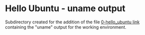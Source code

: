 # Hello Ubuntu - uname output

Subdirectory created for the addition of the file [0-hello_ubuntu link](https://github.com/AndrewB4y/holbertonschool-zero_day/blob/master/0x00-vagrant/0-hello_ubuntu) containing the "uname" output for the working environment.